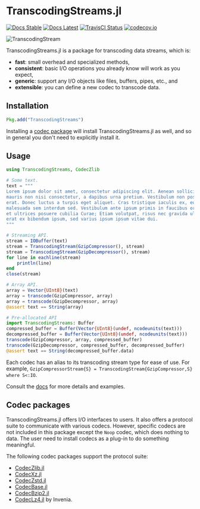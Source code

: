 TranscodingStreams.jl
=====================

<!--[![Appveyor Status][appveyor-img]][appveyor-url]-->
[![Docs Stable][docs-stable-img]][docs-stable-url]
[![Docs Latest][docs-latest-img]][docs-latest-url]
[![TravisCI Status][travisci-img]][travisci-url]
[![codecov.io][codecov-img]][codecov-url]

![TranscodingStream](/docs/src/assets/transcodingstream.png)

TranscodingStreams.jl is a package for transcoding data streams, which is:
- **fast**: small overhead and specialized methods,
- **consistent**: basic I/O operations you already know will work as you expect,
- **generic**: support any I/O objects like files, buffers, pipes, etc., and
- **extensible**: you can define a new codec to transcode data.

## Installation

```julia
Pkg.add("TranscodingStreams")
```

Installing a [codec package](#codec-packages) will install
TranscodingStreams.jl as well, and so in general you don't need to explicitly
install it.

## Usage

```julia
using TranscodingStreams, CodecZlib

# Some text.
text = """
Lorem ipsum dolor sit amet, consectetur adipiscing elit. Aenean sollicitudin
mauris non nisi consectetur, a dapibus urna pretium. Vestibulum non posuere
erat. Donec luctus a turpis eget aliquet. Cras tristique iaculis ex, eu
malesuada sem interdum sed. Vestibulum ante ipsum primis in faucibus orci luctus
et ultrices posuere cubilia Curae; Etiam volutpat, risus nec gravida ultricies,
erat ex bibendum ipsum, sed varius ipsum ipsum vitae dui.
"""

# Streaming API.
stream = IOBuffer(text)
stream = TranscodingStream(GzipCompressor(), stream)
stream = TranscodingStream(GzipDecompressor(), stream)
for line in eachline(stream)
    println(line)
end
close(stream)

# Array API.
array = Vector{UInt8}(text)
array = transcode(GzipCompressor, array)
array = transcode(GzipDecompressor, array)
@assert text == String(array)

# Pre-allocated API
import TranscodingStreams: Buffer
compressed_buffer = Buffer(Vector{UInt8}(undef, ncodeunits(text)))
decompressed_buffer = Buffer(Vector{UInt8}(undef, ncodeunits(text)))
transcode(GzipCompressor, array, compressed_buffer)
transcode(GzipDecompressor, compressed_buffer, decompressed_buffer)
@assert text == String(decompressed_buffer.data)
```

Each codec has an alias to its transcoding stream type for ease of use. For
example, `GzipCompressorStream{S} = TranscodingStream{GzipCompressor,S} where
S<:IO`.

Consult the [docs][docs-latest-url] for more details and examples.

## Codec packages

TranscodingStreams.jl offers I/O interfaces to users. It also offers a protocol
suite to communicate with various codecs. However, specific codecs are not
included in this package except the `Noop` codec, which does nothing to data.
The user need to install codecs as a plug-in to do something meaningful.

The following codec packages support the protocol suite:
- [CodecZlib.jl](https://github.com/JuliaIO/CodecZlib.jl)
- [CodecXz.jl](https://github.com/JuliaIO/CodecXz.jl)
- [CodecZstd.jl](https://github.com/JuliaIO/CodecZstd.jl)
- [CodecBase.jl](https://github.com/JuliaIO/CodecBase.jl)
- [CodecBzip2.jl](https://github.com/JuliaIO/CodecBzip2.jl)
- [CodecLz4.jl](https://github.com/JuliaIO/CodecLz4.jl) by Invenia.

[travisci-img]: https://travis-ci.org/JuliaIO/TranscodingStreams.jl.svg?branch=master
[travisci-url]: https://travis-ci.org/JuliaIO/TranscodingStreams.jl
[codecov-img]: http://codecov.io/github/JuliaIO/TranscodingStreams.jl/coverage.svg?branch=master
[codecov-url]: http://codecov.io/github/JuliaIO/TranscodingStreams.jl?branch=master
[docs-stable-img]: https://img.shields.io/badge/docs-stable-blue.svg
[docs-stable-url]: https://juliaio.github.io/TranscodingStreams.jl/stable/
[docs-latest-img]: https://img.shields.io/badge/docs-latest-blue.svg
[docs-latest-url]: https://juliaio.github.io/TranscodingStreams.jl/latest/
